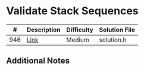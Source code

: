 # Validate Stack Sequences
|#|Description|Difficulty|Solution File|
|-|-|-|-|
|946|[Link](https://leetcode.com/problems/validate-stack-sequences/)|Medium|solution.h|

## Additional Notes
